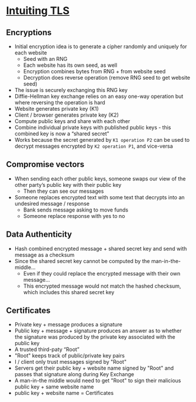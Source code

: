 # [Intuiting TLS](https://kprotty.me/2025/04/01/intuiting-tls.html)

## Encryptions
* Initial encryption idea is to generate a cipher randomly and uniquely for each website
  * Seed with an RNG
  * Each website has its own seed, as well
  * Encryption combines bytes from RNG + from website seed
  * Decryption does reverse operation (remove RNG seed to get website seed)
* The issue is securely exchanging this RNG key
* Diffie-Hellman key exchange relies on an easy one-way operation but where reversing the operation is hard
* Website generates private key (K1)
* Client / browser generates private key (K2)
* Compute public keys and share with each other
* Combine individual private keys with published public keys - this combined key is now a “shared secret”
* Works because the secret generated by `K1 operation P2` can be used to decrypt messages encrypted by `K2 operation P1`, and vice-versa

## Compromise vectors
* When sending each other public keys, someone swaps our view of the other party’s public key with their public key
  * Then they can see our messages
* Someone replaces encrypted text with some text that decrypts into an undesired message / response
  * Bank sends message asking to move funds
  * Someone replace response with yes to no

## Data Authenticity
* Hash combined encrypted message + shared secret key and send with message as a checksum
* Since the shared secret key cannot be computed by the man-in-the-middle...
  * Even if they could replace the encrypted message with their own message...
  * This encrypted message would not match the hashed checksum, which includes this shared secret key

## Certificates
* Private key + message produces a signature
* Public key + message + signature produces an answer as to whether the signature was produced by the private key associated with the public key
* A trusted third-paty “Root”
* "Root" keeps track of public/private key pairs
* I / client only trust messages signed by "Root"
* Servers get their public key + website name signed by "Root" and passes that signature along during Key Exchange
* A man-in-the middle would need to get "Root" to sign their malicious public key + same website name
* public key + website name = Certificates
